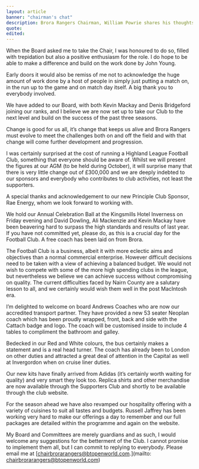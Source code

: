 ```yaml
---
layout: article
banner: "chairman's chat"
description: Brora Rangers Chairman, William Powrie shares his thoughts on all things football.
quote:
edited:
---
```

When the Board asked me to take the Chair, I was honoured to do so, filled with trepidation but also a positive enthusiasm for the role. I do hope to be able to make a difference and build on the work done by John Young.

Early doors it would also be remiss of me not to acknowledge the huge amount of work done by a host of people in simply just putting a match on, in the run up to the game and on match day itself. A big thank you to everybody involved.

We have added to our Board, with both Kevin Mackay and Denis Bridgeford joining our ranks, and I believe we are now set up to take our Club to the next level and build on the success of the past three seasons.

Change is good for us all, it’s change that keeps us alive and Brora Rangers must evolve to meet the challenges both on and off the field and with that change will come further development and progression.

I was certainly surprised at the cost of running a Highland League Football Club, something that everyone should be aware of. Whilst we will present the figures at our AGM (to be held during October), it will surprise many that there is very little change out of £300,000 and we are deeply indebted to our sponsors and everybody who contributes to club activities, not least the supporters. 

A special thanks and acknowledgement to our new Principle Club Sponsor, Rae Energy, whom we look forward to working with.

We hold our Annual Celebration Ball at the Kingsmills Hotel Inverness on Friday evening and David Dowling, Ali Mackenzie and Kevin Mackay have been beavering hard to surpass the high standards and results of last year. If you have not committed yet, please do, as this is a crucial day for the Football Club. A free coach has been laid on from Brora.

The Football Club is a business, albeit it with more eclectic aims and objectives than a normal commercial enterprise. However difficult decisions need to be taken with a view of achieving a balanced budget. We would not wish to compete with some of the more high spending clubs in the league, but nevertheless we believe we can achieve success without compromising on quality. The current difficulties faced by Nairn County are a salutary lesson to all, and we certainly would wish them well in the post MacIntosh era.

I’m delighted to welcome on board Andrews Coaches who are now our accredited transport partner. They have provided a new 53 seater Neoplan coach which has been proudly wrapped, front, back and side with the Cattach badge and logo. The coach will be customised inside to include 4 tables to compliment the bathroom and galley.

Bedecked in our Red and White colours, the bus certainly makes a statement and is a real head turner. The coach has already been to London on other duties and attracted a great deal of attention in the Capital as well at Invergordon when on cruise liner duties.

Our new kits have finally arrived from Adidas (it’s certainly worth waiting for quality) and very smart they look too. Replica shirts and other merchandise are now available through the Supporters Club and shortly to be available through the club website.

For the season ahead we have also revamped our hospitality offering with a variety of cuisines to suit all tastes and budgets. Russell Jaffrey has been working very hard to make our offerings a day to remember and our full packages are detailed within the programme and again on the website.

My Board and Committees are merely guardians and as such, I would welcome any suggestions for the betterment of the Club. I cannot promise to implement them all, but I can commit to replying to everybody. Please email me at [chairbrorarangers@btopenworld.com.](mailto: chairbrorarangers@btopenworld.com)